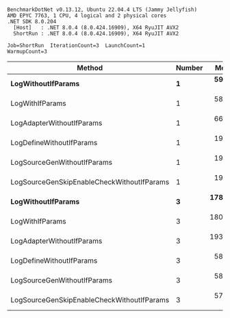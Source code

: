 ```

BenchmarkDotNet v0.13.12, Ubuntu 22.04.4 LTS (Jammy Jellyfish)
AMD EPYC 7763, 1 CPU, 4 logical and 2 physical cores
.NET SDK 8.0.204
  [Host]   : .NET 8.0.4 (8.0.424.16909), X64 RyuJIT AVX2
  ShortRun : .NET 8.0.4 (8.0.424.16909), X64 RyuJIT AVX2

Job=ShortRun  IterationCount=3  LaunchCount=1  
WarmupCount=3  

```
| Method                                     | Number | Mean      | Error     | StdDev   | Min       | Max       | Gen0   | Allocated |
|------------------------------------------- |------- |----------:|----------:|---------:|----------:|----------:|-------:|----------:|
| **LogWithoutIfParams**                         | **1**      |  **59.88 ns** |  **5.676 ns** | **0.311 ns** |  **59.62 ns** |  **60.22 ns** | **0.0010** |      **88 B** |
| LogWithIfParams                            | 1      |  58.88 ns |  5.281 ns | 0.289 ns |  58.61 ns |  59.19 ns | 0.0010 |      88 B |
| LogAdapterWithoutIfParams                  | 1      |  66.26 ns | 12.905 ns | 0.707 ns |  65.47 ns |  66.83 ns | 0.0010 |      88 B |
| LogDefineWithoutIfParams                   | 1      |  19.92 ns |  2.157 ns | 0.118 ns |  19.85 ns |  20.06 ns |      - |         - |
| LogSourceGenWithoutIfParams                | 1      |  19.81 ns |  0.260 ns | 0.014 ns |  19.80 ns |  19.82 ns |      - |         - |
| LogSourceGenSkipEnableCheckWithoutIfParams | 1      |  19.14 ns |  0.313 ns | 0.017 ns |  19.12 ns |  19.15 ns |      - |         - |
| **LogWithoutIfParams**                         | **3**      | **178.30 ns** |  **1.324 ns** | **0.073 ns** | **178.21 ns** | **178.35 ns** | **0.0031** |     **264 B** |
| LogWithIfParams                            | 3      | 180.32 ns | 25.886 ns | 1.419 ns | 179.43 ns | 181.96 ns | 0.0031 |     264 B |
| LogAdapterWithoutIfParams                  | 3      | 193.73 ns | 49.504 ns | 2.713 ns | 191.68 ns | 196.80 ns | 0.0031 |     264 B |
| LogDefineWithoutIfParams                   | 3      |  58.97 ns |  0.724 ns | 0.040 ns |  58.93 ns |  59.01 ns |      - |         - |
| LogSourceGenWithoutIfParams                | 3      |  58.23 ns |  0.468 ns | 0.026 ns |  58.22 ns |  58.26 ns |      - |         - |
| LogSourceGenSkipEnableCheckWithoutIfParams | 3      |  57.73 ns |  1.411 ns | 0.077 ns |  57.65 ns |  57.81 ns |      - |         - |
